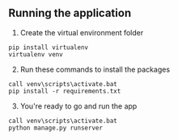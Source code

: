 ## Running the application

1. Create the virtual environment folder

```
pip install virtualenv
virtualenv venv
```

2. Run these commands to install the packages

```
call venv\scripts\activate.bat
pip install -r requirements.txt
```

3. You're ready to go and run the app

```
call venv\scripts\activate.bat
python manage.py runserver
```